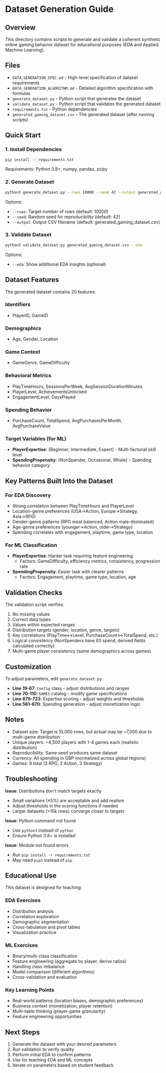 # Dataset Generation Guide

## Overview

This directory contains scripts to generate and validate a coherent synthetic online gaming behavior dataset for educational purposes (EDA and Applied Machine Learning).

## Files

- `DATA_GENERATION_SPEC.md` - High-level specification of dataset requirements
- `DATA_GENERATION_ALGORITHM.md` - Detailed algorithm specification with formulas
- `generate_dataset.py` - Python script that generates the dataset
- `validate_dataset.py` - Python script that validates the generated dataset
- `requirements.txt` - Python dependencies
- `generated_gaming_dataset.csv` - The generated dataset (after running scripts)

## Quick Start

### 1. Install Dependencies

```bash
pip install -r requirements.txt
```

Requirements: Python 3.8+, numpy, pandas, scipy

### 2. Generate Dataset

```bash
python3 generate_dataset.py --rows 10000 --seed 42 --output generated_gaming_dataset.csv
```

Options:
- `--rows`: Target number of rows (default: 10000)
- `--seed`: Random seed for reproducibility (default: 42)
- `--output`: Output CSV filename (default: generated_gaming_dataset.csv)

### 3. Validate Dataset

```bash
python3 validate_dataset.py generated_gaming_dataset.csv --eda
```

Options:
- `--eda`: Show additional EDA insights (optional)

## Dataset Features

The generated dataset contains 20 features:

### Identifiers
- PlayerID, GameID

### Demographics
- Age, Gender, Location

### Game Context
- GameGenre, GameDifficulty

### Behavioral Metrics
- PlayTimeHours, SessionsPerWeek, AvgSessionDurationMinutes
- PlayerLevel, AchievementsUnlocked
- EngagementLevel, DaysPlayed

### Spending Behavior
- PurchaseCount, TotalSpend, AvgPurchasesPerMonth, AvgPurchaseValue

### Target Variables (for ML)
- **PlayerExpertise**: {Beginner, Intermediate, Expert} - Multi-factorial skill level
- **SpendingPropensity**: {NonSpender, Occasional, Whale} - Spending behavior category

## Key Patterns Built Into the Dataset

### For EDA Discovery
- Strong correlation between PlayTimeHours and PlayerLevel
- Location-genre preferences (USA→Action, Europe→Strategy, Asia→RPG)
- Gender-genre patterns (RPG most balanced, Action male-dominated)
- Age-genre preferences (younger→Action, older→Strategy)
- Spending correlates with engagement, playtime, game type, location

### For ML Classification
- **PlayerExpertise**: Harder task requiring feature engineering
  - Factors: GameDifficulty, efficiency metrics, consistency, progression rate
- **SpendingPropensity**: Easier task with clearer patterns
  - Factors: Engagement, playtime, game type, location, age

## Validation Checks

The validation script verifies:
1. No missing values
2. Correct data types
3. Values within expected ranges
4. Distribution targets (gender, location, genre, targets)
5. Key correlations (PlayTime↔Level, PurchaseCount↔TotalSpend, etc.)
6. Logical consistency (NonSpenders have £0 spend, derived fields calculated correctly)
7. Multi-game player consistency (same demographics across games)

## Customization

To adjust parameters, edit `generate_dataset.py`:
- **Line 19-67**: `Config` class - adjust distributions and ranges
- **Line 70-110**: `GAMES` catalog - modify game specifications
- **Line 679-723**: Expertise scoring - adjust weights and thresholds
- **Line 561-670**: Spending generation - adjust monetization logic

## Notes

- Dataset size: Target is 10,000 rows, but actual may be ~7,000 due to multi-game distribution
- Unique players: ~4,500 players with 1-4 games each (realistic distribution)
- Reproducibility: Same seed produces same dataset
- Currency: All spending in GBP (normalized across global regions)
- Games: 9 total (3 RPG, 3 Action, 3 Strategy)

## Troubleshooting

**Issue**: Distributions don't match targets exactly

- Small variations (±5%) are acceptable and add realism
- Adjust thresholds in the scoring functions if needed
- Larger datasets (>10k rows) converge closer to targets

**Issue**: Python command not found

- Use `python3` instead of `python`
- Ensure Python 3.8+ is installed

**Issue**: Module not found errors

- Run `pip install -r requirements.txt`
- May need `pip3` instead of `pip`

## Educational Use

This dataset is designed for teaching:

### EDA Exercises
- Distribution analysis
- Correlation exploration
- Demographic segmentation
- Cross-tabulation and pivot tables
- Visualization practice

### ML Exercises
- Binary/multi-class classification
- Feature engineering (aggregate by player, derive ratios)
- Handling class imbalance
- Model comparison (different algorithms)
- Cross-validation and evaluation

### Key Learning Points
- Real-world patterns (location biases, demographic preferences)
- Business context (monetization, player retention)
- Multi-table thinking (player-game granularity)
- Feature engineering opportunities

## Next Steps

1. Generate the dataset with your desired parameters
2. Run validation to verify quality
3. Perform initial EDA to confirm patterns
4. Use for teaching EDA and ML concepts
5. Iterate on parameters based on student feedback
